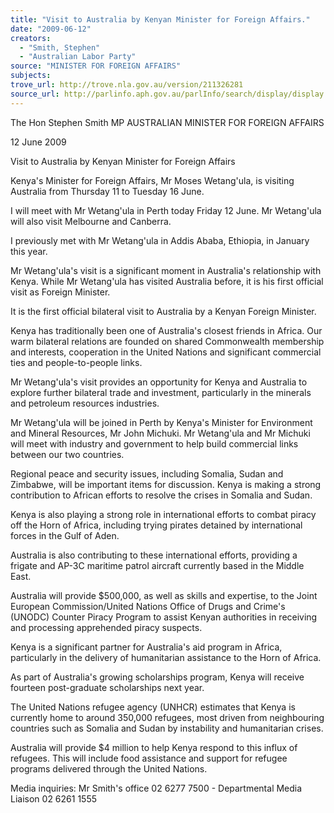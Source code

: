 ```yaml
---
title: "Visit to Australia by Kenyan Minister for Foreign Affairs."
date: "2009-06-12"
creators:
  - "Smith, Stephen"
  - "Australian Labor Party"
source: "MINISTER FOR FOREIGN AFFAIRS"
subjects:
trove_url: http://trove.nla.gov.au/version/211326281
source_url: http://parlinfo.aph.gov.au/parlInfo/search/display/display.w3p;query=Id%3A%22media/pressrel/CJFU6%22
---
```


 The Hon Stephen Smith MP  AUSTRALIAN MINISTER FOR FOREIGN AFFAIRS 

 12 June 2009  

 Visit to Australia by Kenyan Minister for Foreign Affairs  

 Kenya's Minister for Foreign Affairs, Mr Moses Wetang'ula, is visiting Australia from  Thursday 11 to Tuesday 16 June.  

 I will meet with Mr Wetang'ula in Perth today Friday 12 June. Mr Wetang'ula will also visit  Melbourne and Canberra.  

 I previously met with Mr Wetang'ula in Addis Ababa, Ethiopia, in January this year.  

 Mr Wetang'ula's visit is a significant moment in Australia's relationship with Kenya. While  Mr Wetang'ula has visited Australia before, it is his first official visit as Foreign Minister.  

 It is the first official bilateral visit to Australia by a Kenyan Foreign Minister.  

 Kenya has traditionally been one of Australia's closest friends in Africa. Our warm bilateral  relations are founded on shared Commonwealth membership and interests, cooperation in the  United Nations and significant commercial ties and people-to-people links.  

 Mr Wetang'ula's visit provides an opportunity for Kenya and Australia to explore further  bilateral trade and investment, particularly in the minerals and petroleum resources industries.  

 Mr Wetang'ula will be joined in Perth by Kenya's Minister for Environment and Mineral  Resources, Mr John Michuki. Mr Wetang'ula and Mr Michuki will meet with industry and  government to help build commercial links between our two countries.  

 Regional peace and security issues, including Somalia, Sudan and Zimbabwe, will be  important items for discussion. Kenya is making a strong contribution to African efforts to  resolve the crises in Somalia and Sudan.  

 Kenya is also playing a strong role in international efforts to combat piracy off the Horn of  Africa, including trying pirates detained by international forces in the Gulf of Aden.  

 Australia is also contributing to these international efforts, providing a frigate and AP-3C  maritime patrol aircraft currently based in the Middle East.  

 Australia will provide $500,000, as well as skills and expertise, to the Joint European  Commission/United Nations Office of Drugs and Crime's (UNODC) Counter Piracy Program  to assist Kenyan authorities in receiving and processing apprehended piracy suspects.  

 Kenya is a significant partner for Australia's aid program in Africa, particularly in the  delivery of humanitarian assistance to the Horn of Africa.  

 As part of Australia's growing scholarships program, Kenya will receive fourteen post-graduate scholarships next year.  

 The United Nations refugee agency (UNHCR) estimates that Kenya is currently home to  around 350,000 refugees, most driven from neighbouring countries such as Somalia and  Sudan by instability and humanitarian crises.  

 Australia will provide $4 million to help Kenya respond to this influx of refugees. This will  include food assistance and support for refugee programs delivered through the United  Nations.  

 Media inquiries: Mr Smith's office 02 6277 7500 - Departmental Media Liaison 02 6261  1555  

  

